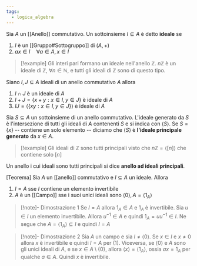 ```yaml
---
tags:
  - logica_algebra
---
```

Sia $A$ un [[Anello]] commutativo. Un sottoinsieme $I \subseteq A$ è detto **ideale** se
1) $I$ è un [[Gruppo#Sottogruppo]] di $(A, +)$
2) $ax \in I \quad \forall {a} \in {A}, x\in I$

>[!example]
>Gli interi pari formano un ideale nell'anello $\mathbb{Z}$. $n\mathbb{Z}$ è un ideale di $\mathbb{Z}$, $\forall {n} \in {\mathbb{N}}$, e tutti gli ideali di $\mathbb{Z}$ sono di questo tipo.

Siano $I,J \subseteq A$ ideali di un anello commutativo $A$ allora
1) $I\cap J$ è un ideale di $A$
2) $I + J = \{ x+y : x\in I, y \in J \}$ è ideale di $A$
3) $IJ = \left< \{ xy : x \in I, y \in J \} \right>$ è ideale di $A$

Sia $S \subseteq A$ un sottoinsieme di un anello commutativo. L'ideale generato da $S$ è l'intersezione di tutti gli ideali di $A$ contenenti $S$ e si indica con $\left< S \right>$. Se $S = \{  x \}$ -- contiene un solo elemento -- diciamo che $\left< S \right>$ è **l'ideale principale generato** da $x\in A$.

>[!example]
>Gli ideali di $\mathbb{Z}$ sono tutti principali visto che $n\mathbb{Z} = \left<  [n]\right>$ che contiene solo $[n]$

Un anello i cui ideali sono tutti principali si dice **anello ad ideali principali**.

[Teorema]
Sia $A$ un [[anello]] commutativo e $I \subseteq A$ un ideale. Allora
1) $I =A$ sse $I$ contiene un elemento invertibile
2) $A$ è un [[Campo]] sse i suoi unici ideali sono $\left< 0 \right>, A=\left< 1_{A} \right>$

>[!note]- Dimostrazione 1
>Se $I =A$ allora $1_{A}\in A$ e $1_{A}$ è invertibile. Sia $u\in I$ un elemento invertibile. Allora $u^{-1}\in A$ e quindi $1_{A}=uu^{-1}\in I$. Ne segue che $A = \left< 1_{A} \right> \subseteq I$ e quindi $I=A$

>[!note]- Dimostrazione 2
>Sia $A$ un campo e sia $I\neq\left< 0 \right>$. Se $x \in I$ e $x \neq 0$ allora $x$ è invertibile e quindi $I =A$ per $(1)$. Viceversa, se $\left< 0 \right>$ e $A$ sono gli unici ideali di $A$, e se $x\in A \setminus \{ 0 \}$, allora $\left< x \right>=\left< 1_{A} \right>$, ossia $ax =1_{A}$ per qualche $a \in A$. Quindi $x$ è invertibile.

